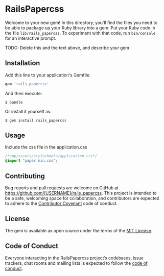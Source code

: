 # RailsPapercss

Welcome to your new gem! In this directory, you'll find the files you need to be able to package up your Ruby library into a gem. Put your Ruby code in the file `lib/rails_papercss`. To experiment with that code, run `bin/console` for an interactive prompt.

TODO: Delete this and the text above, and describe your gem

## Installation

Add this line to your application's Gemfile:

```ruby
gem 'rails_papercss'
```

And then execute:

    $ bundle

Or install it yourself as:

    $ gem install rails_papercss

## Usage

Include the css file in the application.css
```css
/*app/assets/stylesheets/application.css*/
@import "paper.min.css";
```


## Contributing

Bug reports and pull requests are welcome on GitHub at https://github.com/[USERNAME]/rails_papercss. This project is intended to be a safe, welcoming space for collaboration, and contributors are expected to adhere to the [Contributor Covenant](http://contributor-covenant.org) code of conduct.

## License

The gem is available as open source under the terms of the [MIT License](http://opensource.org/licenses/MIT).

## Code of Conduct

Everyone interacting in the RailsPapercss project’s codebases, issue trackers, chat rooms and mailing lists is expected to follow the [code of conduct](https://github.com/[USERNAME]/rails_papercss/blob/master/CODE_OF_CONDUCT.md).
